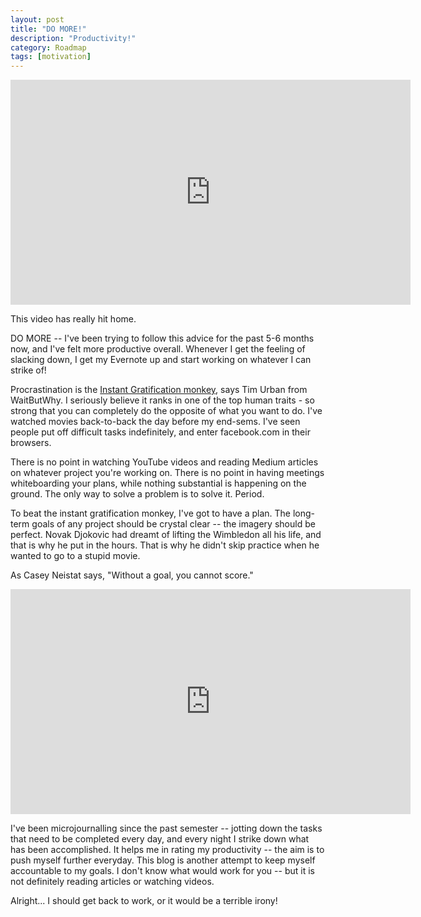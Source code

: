 ```yaml
---
layout: post
title: "DO MORE!"
description: "Productivity!"
category: Roadmap 
tags: [motivation]
---
```


<iframe width="640" height="360" src="https://www.youtube.com/embed/OIO0nMY4X3U" frameborder="0" allowfullscreen></iframe>

This video has really hit home.

DO MORE -- I've been trying to follow this advice for the past 5-6 months now, and I've felt more productive overall. Whenever I get the feeling of slacking down, I get my Evernote up and start working on whatever I can strike of!

Procrastination is the [Instant Gratification monkey](http://waitbutwhy.com/2013/10/why-procrastinators-procrastinate.html), says Tim Urban from WaitButWhy. I seriously believe it ranks in one of the top human traits - so strong that you can completely do the opposite of what you want to do. I've watched movies back-to-back the day before my end-sems. I've seen people put off difficult tasks indefinitely, and enter facebook.com in their browsers.

There is no point in watching YouTube videos and reading Medium articles on whatever project you're working on. There is no point in having meetings whiteboarding your plans, while nothing substantial is happening on the ground. The only way to solve a problem is to solve it. Period.

To beat the instant gratification monkey, I've got to have a plan. The long-term goals of any project should be crystal clear -- the imagery should be perfect. Novak Djokovic had dreamt of lifting the Wimbledon all his life, and that is why he put in the hours. That is why he didn't skip practice when he wanted to go to a stupid movie. 

As Casey Neistat says, "Without a goal, you cannot score."  

<iframe width="640" height="360" src="https://www.youtube.com/embed/ZwYy4scOJi8" frameborder="0" allowfullscreen></iframe>

I've been microjournalling since the past semester -- jotting down the tasks that need to be completed every day, and every night I strike down what has been accomplished. It helps me in rating my productivity -- the aim is to push myself further everyday. This blog is another attempt to keep myself accountable to my goals. I don't know what would work for you -- but it is not definitely reading articles or watching videos. 

Alright... I should get back to work, or it would be a terrible irony!